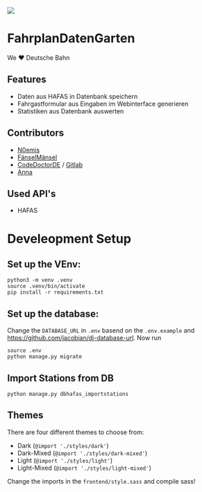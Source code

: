 ![](https://jhbadge.com/?evt=ber&year=2019)

# FahrplanDatenGarten
We  ❤️  Deutsche Bahn
## Features
- Daten aus HAFAS in Datenbank speichern
- Fahrgastformular aus Eingaben im Webinterface generieren 
- Statistiken aus Datenbank auswerten

## Contributors
- [N0emis](https://github.com/n0emis)
- [FänselMänsel](https://github.com/fanselMansel)
- [CodeDoctorDE](https://github.com/CodeDoctorDE) / [Gitlab](https://gitlab.com/CodeDoctorDE)
- [Anna](https://github.com/maedchenkunst2013)
## Used API's
  - HAFAS
# Develeopment Setup



## Set up the VEnv:
```
python3 -m venv .venv
source .venv/bin/activate
pip install -r requirements.txt
```
## Set up the database:
Change the `DATABASE_URL` in `.env` basend on the `.env.example` and https://github.com/jacobian/dj-database-url.
Now run
```
source .env
python manage.py migrate
```

## Import Stations from DB
```
python manage.py dbhafas_importstations
```

## Themes

There are four different themes to choose from:
* Dark (`@import './styles/dark'`)
* Dark-Mixed (`@import './styles/dark-mixed'`)
* Light (`@import './styles/light'`)
* Light-Mixed (`@import './styles/light-mixed'`)

Change the imports in the `frontend/style.sass` and compile sass!
